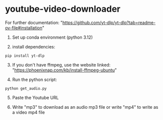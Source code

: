 # youtube-video-downloader

For further documentation: "https://github.com/yt-dlp/yt-dlp?tab=readme-ov-file#installation"

1. Set up conda environment (python 3.12)

2. install dependencies:
```console
pip install yt-dlp 
```

3. If you don't have ffmpeg, use the website linked: "https://phoenixnap.com/kb/install-ffmpeg-ubuntu" 

4. Run the python script:
```console
python get_audio.py
```
5. Paste the Youtube URL

6. Write "mp3" to download as an audio mp3 file or write "mp4" to write as a video mp4 file